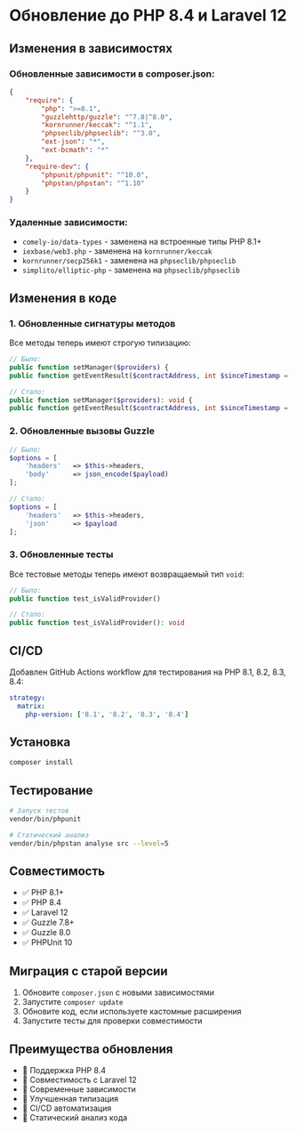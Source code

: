 # Обновление до PHP 8.4 и Laravel 12

## Изменения в зависимостях

### Обновленные зависимости в composer.json:

```json
{
    "require": {
        "php": ">=8.1",
        "guzzlehttp/guzzle": "^7.8|^8.0",
        "kornrunner/keccak": "^1.1",
        "phpseclib/phpseclib": "^3.0",
        "ext-json": "*",
        "ext-bcmath": "*"
    },
    "require-dev": {
        "phpunit/phpunit": "^10.0",
        "phpstan/phpstan": "^1.10"
    }
}
```

### Удаленные зависимости:
- `comely-io/data-types` - заменена на встроенные типы PHP 8.1+
- `iexbase/web3.php` - заменена на `kornrunner/keccak`
- `kornrunner/secp256k1` - заменена на `phpseclib/phpseclib`
- `simplito/elliptic-php` - заменена на `phpseclib/phpseclib`

## Изменения в коде

### 1. Обновленные сигнатуры методов

Все методы теперь имеют строгую типизацию:

```php
// Было:
public function setManager($providers) {
public function getEventResult($contractAddress, int $sinceTimestamp = 0, string $eventName = null, int $blockNumber = 0)

// Стало:
public function setManager($providers): void {
public function getEventResult($contractAddress, int $sinceTimestamp = 0, ?string $eventName = null, int $blockNumber = 0): array
```

### 2. Обновленные вызовы Guzzle

```php
// Было:
$options = [
    'headers'   => $this->headers,
    'body'      => json_encode($payload)
];

// Стало:
$options = [
    'headers'   => $this->headers,
    'json'      => $payload
];
```

### 3. Обновленные тесты

Все тестовые методы теперь имеют возвращаемый тип `void`:

```php
// Было:
public function test_isValidProvider()

// Стало:
public function test_isValidProvider(): void
```

## CI/CD

Добавлен GitHub Actions workflow для тестирования на PHP 8.1, 8.2, 8.3, 8.4:

```yaml
strategy:
  matrix:
    php-version: ['8.1', '8.2', '8.3', '8.4']
```

## Установка

```bash
composer install
```

## Тестирование

```bash
# Запуск тестов
vendor/bin/phpunit

# Статический анализ
vendor/bin/phpstan analyse src --level=5
```

## Совместимость

- ✅ PHP 8.1+
- ✅ PHP 8.4
- ✅ Laravel 12
- ✅ Guzzle 7.8+
- ✅ Guzzle 8.0
- ✅ PHPUnit 10

## Миграция с старой версии

1. Обновите `composer.json` с новыми зависимостями
2. Запустите `composer update`
3. Обновите код, если используете кастомные расширения
4. Запустите тесты для проверки совместимости

## Преимущества обновления

- 🚀 Поддержка PHP 8.4
- 🚀 Совместимость с Laravel 12
- 🚀 Современные зависимости
- 🚀 Улучшенная типизация
- 🚀 CI/CD автоматизация
- 🚀 Статический анализ кода
